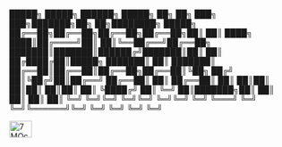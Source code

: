  █████╗  █████╗ ██████╗  █████╗ ██╗   ██╗    ███╗   ███╗███████╗██╗  ██╗████████╗ █████╗ 
██╔══██╗██╔══██╗██╔══██╗██╔══██╗██║   ██║    ████╗ ████║██╔════╝██║  ██║╚══██╔══╝██╔══██╗
███████║███████║██████╔╝███████║██║   ██║    ██╔████╔██║█████╗  ███████║   ██║   ███████║
██╔══██║██╔══██║██╔══██╗██╔══██║╚██╗ ██╔╝    ██║╚██╔╝██║██╔══╝  ██╔══██║   ██║   ██╔══██║
██║  ██║██║  ██║██║  ██║██║  ██║ ╚████╔╝     ██║ ╚═╝ ██║███████╗██║  ██║   ██║   ██║  ██║
╚═╝  ╚═╝╚═╝  ╚═╝╚═╝  ╚═╝╚═╝  ╚═╝  ╚═══╝      ╚═╝     ╚═╝╚══════╝╚═╝  ╚═╝   ╚═╝   ╚═╝  ╚═╝
                                                                                         
<a href="https://discord.gg/7MQczhh2pS" target="blank"><img align="center" src="https://raw.githubusercontent.com/rahuldkjain/github-profile-readme-generator/master/src/images/icons/Social/discord.svg" alt="7MQczhh2pS" height="30" width="40" /></a>
</p>
